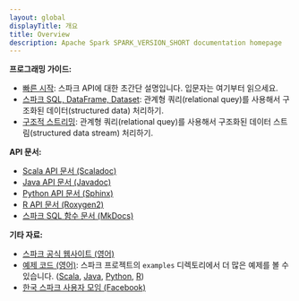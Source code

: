 ```yaml
---
layout: global
displayTitle: 개요
title: Overview
description: Apache Spark SPARK_VERSION_SHORT documentation homepage
---
```


**프로그래밍 가이드:**

* [빠른 시작](quick-start.html): 스파크 API에 대한 초간단 설명입니다. 입문자는 여기부터 읽으세요.
* [스파크 SQL, DataFrame, Dataset](sql-programming-guide.html): 관계형 쿼리(relational quey)를 사용해서 구조화된 데이터(structured data) 처리하기.
* [구조적 스트리밍](structured-streaming-programming-guide.html): 관계형 쿼리(relational quey)를 사용해서 구조화된 데이터 스트림(structured data stream) 처리하기.

**API 문서:**

* [Scala API 문서 (Scaladoc)](https://spark.apache.org/docs/latest/api/scala/index.html#org.apache.spark.package)
* [Java API 문서 (Javadoc)](https://spark.apache.org/docs/latest/api/java/index.html)
* [Python API 문서 (Sphinx)](https://spark.apache.org/docs/latest/api/python/index.html)
* [R API 문서 (Roxygen2)](https://spark.apache.org/docs/latest/api/R/index.html)
* [스파크 SQL 함수 문서 (MkDocs)](https://spark.apache.org/docs/latest/api/sql/index.html)

**기타 자료:**

* [스파크 공식 웹사이트 (영어)](https://spark.apache.org)
* [예제 코드 (영어)](https://spark.apache.org/examples.html): 스파크 프로젝트의 `examples` 디렉토리에서 더 많은 예제를 볼 수 있습니다. ([Scala]({{site.SPARK_GITHUB_URL}}/tree/master/examples/src/main/scala/org/apache/spark/examples),
 [Java]({{site.SPARK_GITHUB_URL}}/tree/master/examples/src/main/java/org/apache/spark/examples),
 [Python]({{site.SPARK_GITHUB_URL}}/tree/master/examples/src/main/python),
 [R]({{site.SPARK_GITHUB_URL}}/tree/master/examples/src/main/r))
* [한국 스파크 사용자 모임 (Facebook)](https://www.facebook.com/groups/sparkkoreauser/)

